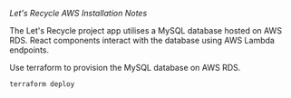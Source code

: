 *Let's Recycle AWS Installation Notes*

The Let's Recycle project app utilises a MySQL database hosted on AWS RDS.
React components interact with the database using AWS Lambda endpoints.

Use terraform to provision the MySQL database on AWS RDS. 

```javascript
terraform deploy
```

